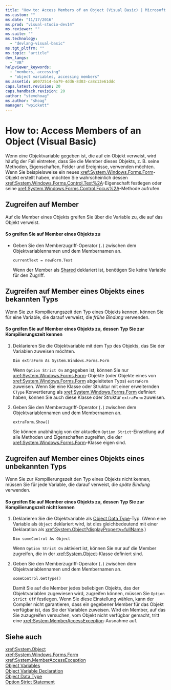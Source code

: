 ```yaml
---
title: "How to: Access Members of an Object (Visual Basic) | Microsoft Docs"
ms.custom: ""
ms.date: "11/17/2016"
ms.prod: "visual-studio-dev14"
ms.reviewer: ""
ms.suite: ""
ms.technology: 
  - "devlang-visual-basic"
ms.tgt_pltfrm: ""
ms.topic: "article"
dev_langs: 
  - "VB"
helpviewer_keywords: 
  - "members, accessing"
  - "object variables, accessing members"
ms.assetid: a0072514-6a79-4dd6-8d03-ca8c13e61ddc
caps.latest.revision: 20
caps.handback.revision: 20
author: "stevehoag"
ms.author: "shoag"
manager: "wpickett"
---
```

# How to: Access Members of an Object (Visual Basic)
Wenn eine Objektvariable gegeben ist, die auf ein Objekt verweist, wird häufig der Fall eintreten, dass Sie die Member dieses Objekts, z. B. seine Methoden, Eigenschaften, Felder und Ereignisse, verwenden möchten.  Wenn Sie beispielsweise ein neues <xref:System.Windows.Forms.Form>\-Objekt erstellt haben, möchten Sie wahrscheinlich dessen <xref:System.Windows.Forms.Control.Text%2A>\-Eigenschaft festlegen oder seine <xref:System.Windows.Forms.Control.Focus%2A>\-Methode aufrufen.  
  
## Zugreifen auf Member  
 Auf die Member eines Objekts greifen Sie über die Variable zu, die auf das Objekt verweist.  
  
#### So greifen Sie auf Member eines Objekts zu  
  
-   Geben Sie den Memberzugriff\-Operator \(`.`\) zwischen dem Objektvariablennamen und dem Membernamen an.  
  
    ```  
    currentText = newForm.Text  
    ```  
  
     Wenn der Member als [Shared](../../../../visual-basic/language-reference/modifiers/shared.md) deklariert ist, benötigen Sie keine Variable für den Zugriff.  
  
## Zugreifen auf Member eines Objekts eines bekannten Typs  
 Wenn Sie zur Kompilierungszeit den Typ eines Objekts kennen, können Sie für eine Variable, die darauf verweist, die *frühe Bindung* verwenden.  
  
#### So greifen Sie auf Member eines Objekts zu, dessen Typ Sie zur Kompilierungszeit kennen  
  
1.  Deklarieren Sie die Objektvariable mit dem Typ des Objekts, das Sie der Variablen zuweisen möchten.  
  
    ```  
    Dim extraForm As System.Windows.Forms.Form   
    ```  
  
     Wenn `Option Strict On` angegeben ist, können Sie nur <xref:System.Windows.Forms.Form>\-Objekte \(oder Objekte eines von <xref:System.Windows.Forms.Form> abgeleiteten Typs\) `extraForm` zuweisen.  Wenn Sie eine Klasse oder Struktur mit einer erweiternden `CType` Konvertierung als <xref:System.Windows.Forms.Form> definiert haben, können Sie auch diese Klasse oder Struktur `extraForm` zuweisen.  
  
2.  Geben Sie den Memberzugriff\-Operator \(`.`\) zwischen dem Objektvariablennamen und dem Membernamen an.  
  
    ```  
    extraForm.Show()  
    ```  
  
     Sie können unabhängig von der aktuellen `Option Strict`\-Einstellung auf alle Methoden und Eigenschaften zugreifen, die der <xref:System.Windows.Forms.Form>\-Klasse eigen sind.  
  
## Zugreifen auf Member eines Objekts eines unbekannten Typs  
 Wenn Sie zur Kompilierungszeit den Typ eines Objekts nicht kennen, müssen Sie für jede Variable, die darauf verweist, die *späte Bindung* verwenden.  
  
#### So greifen Sie auf Member eines Objekts zu, dessen Typ Sie zur Kompilierungszeit nicht kennen  
  
1.  Deklarieren Sie die Objektvariable als [Object Data Type](../../../../visual-basic/language-reference/data-types/object-data-type.md)\-Typ.  \(Wenn eine Variable als `Object` deklariert wird, ist dies gleichbedeutend mit einer Deklaration als <xref:System.Object?displayProperty=fullName>.\)  
  
    ```  
    Dim someControl As Object   
    ```  
  
     Wenn `Option Strict On` aktiviert ist, können Sie nur auf die Member zugreifen, die in der <xref:System.Object>\-Klasse definiert sind.  
  
2.  Geben Sie den Memberzugriff\-Operator \(`.`\) zwischen dem Objektvariablennamen und dem Membernamen an.  
  
    ```  
    someControl.GetType()  
    ```  
  
     Damit Sie auf die Member jedes beliebigen Objekts, das der Objektvariablen zugewiesen wird, zugreifen können, müssen Sie `Option Strict Off` festlegen.  Wenn Sie diese Einstellung wählen, kann der Compiler nicht garantieren, dass ein gegebener Member für das Objekt verfügbar ist, das Sie der Variablen zuweisen.  Wird ein Member, auf das Sie zuzugreifen versuchen, vom Objekt nicht verfügbar gemacht, tritt eine <xref:System.MemberAccessException>\-Ausnahme auf.  
  
## Siehe auch  
 <xref:System.Object>   
 <xref:System.Windows.Forms.Form>   
 <xref:System.MemberAccessException>   
 [Object Variables](../../../../visual-basic/programming-guide/language-features/variables/object-variables.md)   
 [Object Variable Declaration](../../../../visual-basic/programming-guide/language-features/variables/object-variable-declaration.md)   
 [Object Data Type](../../../../visual-basic/language-reference/data-types/object-data-type.md)   
 [Option Strict Statement](../../../../visual-basic/language-reference/statements/option-strict-statement.md)